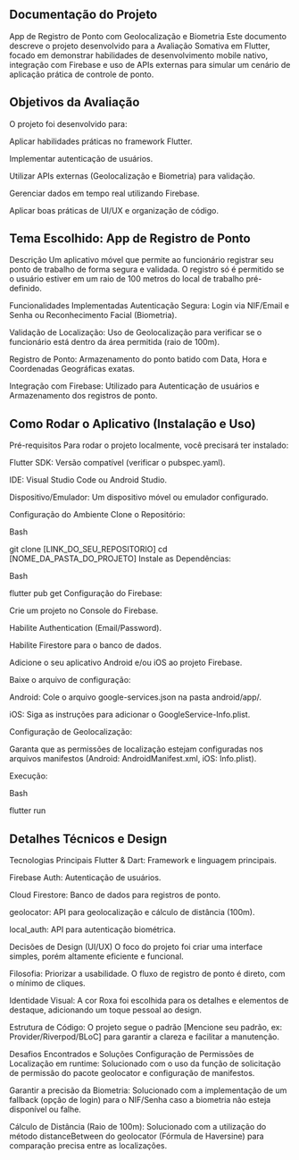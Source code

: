 ## Documentação do Projeto
App de Registro de Ponto com Geolocalização e Biometria
Este documento descreve o projeto desenvolvido para a Avaliação Somativa em Flutter, focado em demonstrar habilidades de desenvolvimento mobile nativo, integração com Firebase e uso de APIs externas para simular um cenário de aplicação prática de controle de ponto.

## Objetivos da Avaliação
O projeto foi desenvolvido para:

Aplicar habilidades práticas no framework Flutter.

Implementar autenticação de usuários.

Utilizar APIs externas (Geolocalização e Biometria) para validação.

Gerenciar dados em tempo real utilizando Firebase.

Aplicar boas práticas de UI/UX e organização de código.

## Tema Escolhido: App de Registro de Ponto
Descrição
Um aplicativo móvel que permite ao funcionário registrar seu ponto de trabalho de forma segura e validada. O registro só é permitido se o usuário estiver em um raio de 100 metros do local de trabalho pré-definido.

Funcionalidades Implementadas
Autenticação Segura: Login via NIF/Email e Senha ou Reconhecimento Facial (Biometria).

Validação de Localização: Uso de Geolocalização para verificar se o funcionário está dentro da área permitida (raio de 100m).

Registro de Ponto: Armazenamento do ponto batido com Data, Hora e Coordenadas Geográficas exatas.

Integração com Firebase: Utilizado para Autenticação de usuários e Armazenamento dos registros de ponto.

## Como Rodar o Aplicativo (Instalação e Uso)
Pré-requisitos
Para rodar o projeto localmente, você precisará ter instalado:

Flutter SDK: Versão compatível (verificar o pubspec.yaml).

IDE: Visual Studio Code ou Android Studio.

Dispositivo/Emulador: Um dispositivo móvel ou emulador configurado.

Configuração do Ambiente
Clone o Repositório:

Bash

git clone [LINK_DO_SEU_REPOSITORIO]
cd [NOME_DA_PASTA_DO_PROJETO]
Instale as Dependências:

Bash

flutter pub get
Configuração do Firebase:

Crie um projeto no Console do Firebase.

Habilite Authentication (Email/Password).

Habilite Firestore para o banco de dados.

Adicione o seu aplicativo Android e/ou iOS ao projeto Firebase.

Baixe o arquivo de configuração:

Android: Cole o arquivo google-services.json na pasta android/app/.

iOS: Siga as instruções para adicionar o GoogleService-Info.plist.

Configuração de Geolocalização:

Garanta que as permissões de localização estejam configuradas nos arquivos manifestos (Android: AndroidManifest.xml, iOS: Info.plist).

Execução:

Bash

flutter run

## Detalhes Técnicos e Design
Tecnologias Principais
Flutter & Dart: Framework e linguagem principais.

Firebase Auth: Autenticação de usuários.

Cloud Firestore: Banco de dados para registros de ponto.

geolocator: API para geolocalização e cálculo de distância (100m).

local_auth: API para autenticação biométrica.

Decisões de Design (UI/UX)
O foco do projeto foi criar uma interface simples, porém altamente eficiente e funcional.

Filosofia: Priorizar a usabilidade. O fluxo de registro de ponto é direto, com o mínimo de cliques.

Identidade Visual: A cor Roxa foi escolhida para os detalhes e elementos de destaque, adicionando um toque pessoal ao design.

Estrutura de Código: O projeto segue o padrão [Mencione seu padrão, ex: Provider/Riverpod/BLoC] para garantir a clareza e facilitar a manutenção.

Desafios Encontrados e Soluções
Configuração de Permissões de Localização em runtime: Solucionado com o uso da função de solicitação de permissão do pacote geolocator e configuração de manifestos.

Garantir a precisão da Biometria: Solucionado com a implementação de um fallback (opção de login) para o NIF/Senha caso a biometria não esteja disponível ou falhe.

Cálculo de Distância (Raio de 100m): Solucionado com a utilização do método distanceBetween do geolocator (Fórmula de Haversine) para comparação precisa entre as localizações.